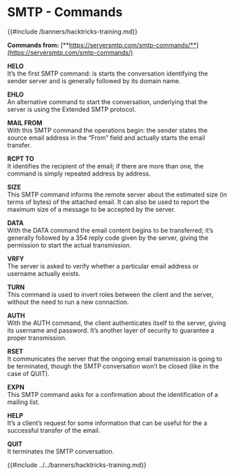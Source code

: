 # SMTP - Commands

{{#include /banners/hacktricks-training.md}}




**Commands from:** [**https://serversmtp.com/smtp-commands/**](https://serversmtp.com/smtp-commands/)

**HELO**\
It’s the first SMTP command: is starts the conversation identifying the sender server and is generally followed by its domain name.

**EHLO**\
An alternative command to start the conversation, underlying that the server is using the Extended SMTP protocol.

**MAIL FROM**\
With this SMTP command the operations begin: the sender states the source email address in the “From” field and actually starts the email transfer.

**RCPT TO**\
It identifies the recipient of the email; if there are more than one, the command is simply repeated address by address.

**SIZE**\
This SMTP command informs the remote server about the estimated size (in terms of bytes) of the attached email. It can also be used to report the maximum size of a message to be accepted by the server.

**DATA**\
With the DATA command the email content begins to be transferred; it’s generally followed by a 354 reply code given by the server, giving the permission to start the actual transmission.

**VRFY**\
The server is asked to verify whether a particular email address or username actually exists.

**TURN**\
This command is used to invert roles between the client and the server, without the need to run a new connaction.

**AUTH**\
With the AUTH command, the client authenticates itself to the server, giving its username and password. It’s another layer of security to guarantee a proper transmission.

**RSET**\
It communicates the server that the ongoing email transmission is going to be terminated, though the SMTP conversation won’t be closed (like in the case of QUIT).

**EXPN**\
This SMTP command asks for a confirmation about the identification of a mailing list.

**HELP**\
It’s a client’s request for some information that can be useful for the a successful transfer of the email.

**QUIT**\
It terminates the SMTP conversation.


{{#include ../../banners/hacktricks-training.md}}


